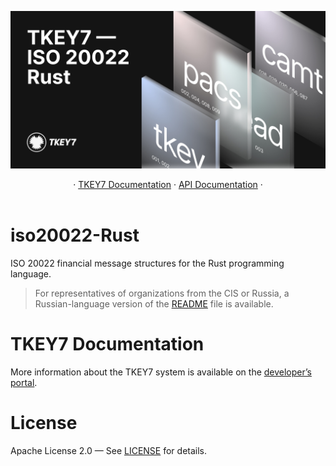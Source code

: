 [![TKEY7 Instant Payment System](https://github.com/tkey7/.github/blob/main/images/iso20022-tkey7-lang-rust.jpg)](https://tkey7.com)

<p align="center">
  ·
  <a href="https://developer.tkey7.com">TKEY7 Documentation</a>
  ·
  <a href="https://developer.tkey7.com/api-introduction">API Documentation</a>
  ·
  <br>
  <br>
</p>

# iso20022-Rust

ISO 20022 financial message structures for the Rust programming language.

> For representatives of organizations from the CIS or Russia, a Russian-language version of the [README](https://github.com/tkey7/iso20022-Rust/blob/main/READMERU.md) file is available.

# TKEY7 Documentation

More information about the TKEY7 system is available on the [developer’s portal](https://developer.tkey7.com).

# License

Apache License 2.0 — See [LICENSE](https://github.com/tkey7/iso20022-Rust/blob/main/LICENSE) for details.